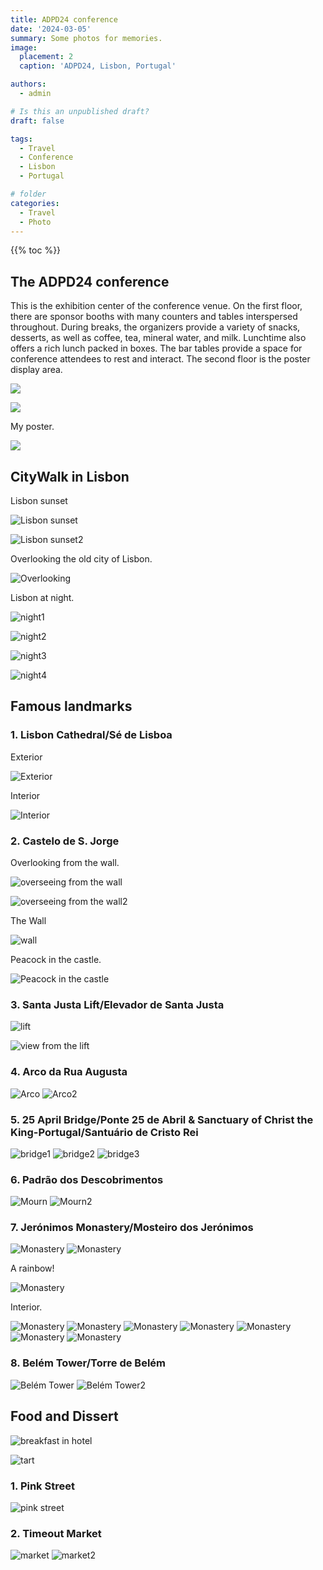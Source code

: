 ```yaml
---
title: ADPD24 conference
date: '2024-03-05'
summary: Some photos for memories.
image:
  placement: 2
  caption: 'ADPD24, Lisbon, Portugal'

authors:
  - admin

# Is this an unpublished draft?
draft: false

tags:
  - Travel
  - Conference
  - Lisbon
  - Portugal

# folder
categories:
  - Travel
  - Photo
---
```


{{% toc %}}

## The ADPD24 conference

This is the exhibition center of the conference venue. On the first floor, there are sponsor booths with many counters and tables interspersed throughout. During breaks, the organizers provide a variety of snacks, desserts, as well as coffee, tea, mineral water, and milk. Lunchtime also offers a rich lunch packed in boxes. The bar tables provide a space for conference attendees to rest and interact. The second floor is the poster display area.

![](Exhibition1.jpg)

![](Exhibition2.jpg)

My poster.

![](poster.jpg)

## CityWalk in Lisbon

Lisbon sunset

![Lisbon sunset](https://drive.google.com/thumbnail?id=193o_eQAB9KaMncoH6R93F_LWJesB_-Zw&sz=w1000)

![Lisbon sunset2](https://drive.google.com/thumbnail?id=1YWA-LDByUi9BWdv-6e8aG_W8WWLXJ2hL&sz=w1000)


Overlooking the old city of Lisbon.

![Overlooking](https://drive.google.com/thumbnail?id=18ESyrg0Y4V3mnzZL6ENHR5m0J9nUNsAd&sz=w1000)

Lisbon at night.

![night1](https://drive.google.com/thumbnail?id=1tP17AdOCT3xoHKM8IIc_3T-AQFPd-Xst&sz=w1000)

![night2](https://drive.google.com/thumbnail?id=1cy3yZic9N4CItrAC6firK2Bc03EiOHIV&sz=w1000)

![night3](https://drive.google.com/thumbnail?id=1UH9VPHAfyfff7YIF08q-9WjpdaOqdLZL&sz=w1000)

![night4](https://drive.google.com/thumbnail?id=1FeI7oQFE7IMk7k6M3bIyEpvhCEaiZW9o&sz=w1000)

## Famous landmarks

### 1. Lisbon Cathedral/Sé de Lisboa

Exterior

![Exterior](https://drive.google.com/thumbnail?id=1uAimJ93DBPA1J-OxOTOUGP9omtg5zA9_&sz=w1000)

Interior

![Interior](https://drive.google.com/thumbnail?id=1YtnV2x6gOlVMC54hOACfUaqilAM2WBWf&sz=w1000)

### 2. Castelo de S. Jorge

Overlooking from the wall.

![overseeing from the wall](https://drive.google.com/thumbnail?id=1QUFietoMLgcfbXRVbKE5-VqZNb0ShLwk&sz=w1000)

![overseeing from the wall2](https://drive.google.com/thumbnail?id=19FK3GgMpm3jRcqkDbbch-pTloWmobHey&sz=w1000)

The Wall

![wall](https://drive.google.com/thumbnail?id=1lhv44oLCPtyCMTFXn_xLWK7Jci-IPwKs&sz=w1000)

Peacock in the castle.

![Peacock in the castle](https://drive.google.com/thumbnail?id=1qRdWuwNzBRvT3XabUNkCFLqMiI8mVgRs&sz=w1000)

### 3. Santa Justa Lift/Elevador de Santa Justa

![lift](https://drive.google.com/thumbnail?id=1eVROFsggxLuVF7EUDkiZD_NzWuTAtVuZ&sz=w1000)

![view from the lift](https://drive.google.com/thumbnail?id=1CiDMuwA6JNfIFzwjRuctd80tCBoXhR1I&sz=w1000)

### 4. Arco da Rua Augusta

![Arco](https://drive.google.com/thumbnail?id=1UD1xQVb_OOiu-9sUUZve5ZmU-1uamCYs&sz=w1000)
![Arco2](https://drive.google.com/thumbnail?id=1WzaPGGzOuHBMdZwlR-W8_9hCVzFuX43H&sz=w1000)

### 5. 25 April Bridge/Ponte 25 de Abril & Sanctuary of Christ the King-Portugal/Santuário de Cristo Rei

![bridge1](https://drive.google.com/thumbnail?id=13xSfIXNZzp60RcZ_RnmRfIcuhN_IZUBR&sz=w1000)
![bridge2](https://drive.google.com/thumbnail?id=1Yfe6z4fdzYvLQPyutNhFSkGtvYfspeL2&sz=w1000)
![bridge3](https://drive.google.com/thumbnail?id=1O8tLO4q_lYTfLPIPKkgtSIEsx-IHrIyh&sz=w1000)

### 6. Padrão dos Descobrimentos

![Mourn](https://drive.google.com/thumbnail?id=12Lu7HT8zXyjBC8WR_ujp4l1IidwaDDyL&sz=w1000)
![Mourn2](https://drive.google.com/thumbnail?id=1h72fctnxZKBJ8t0-fnx0IRfnS8ZMFojm&sz=w1000)

### 7. Jerónimos Monastery/Mosteiro dos Jerónimos

![Monastery](https://drive.google.com/thumbnail?id=1hTTuO-9tNwvb3WW7N3giyEoHOAJs66Dn&sz=w1000)
![Monastery](https://drive.google.com/thumbnail?id=1kCx2h5rznAzMy1k-euaKrExQ-DLXvGf5&sz=w1000)

A rainbow!

![Monastery](https://drive.google.com/thumbnail?id=1X3xgcfRMZ-n7rciECLkpT2gmUf-ZVkSz&sz=w1000)

Interior.

![Monastery](https://drive.google.com/thumbnail?id=1ZE4sOSC9dYURtm_dDuam89La8NO3SBtl&sz=w1000)
![Monastery](https://drive.google.com/thumbnail?id=1EqToQXUi2MxXiDVZqPl2-cL0-CtHmqRn&sz=w1000)
![Monastery](https://drive.google.com/thumbnail?id=1fULcEo2nwIFOI3wgzLkFg3g74LHMhHnN&sz=w1000)
![Monastery](https://drive.google.com/thumbnail?id=1k4fsWKQLQBkPPbs82vGxtRguZXYBhbKG&sz=w1000)
![Monastery](https://drive.google.com/thumbnail?id=1N4rn18uUXPZBHZ0GP5iOK1za7llfrgZJ&sz=w1000)
![Monastery](https://drive.google.com/thumbnail?id=1ymCzkvTczI27McpYqk_ovZtGxaqpkdBR&sz=w1000)
![Monastery](https://drive.google.com/thumbnail?id=1mpXJ8QGppGyKRx_TsF1dIaezyyI-PdcU&sz=w1000)

### 8. Belém Tower/Torre de Belém

![Belém Tower](https://drive.google.com/thumbnail?id=14wRq5w-fG3nYjmT_-PB1QTG_OKuIPIx7&sz=w1000)
![Belém Tower2](https://drive.google.com/thumbnail?id=1leIZQcME_WXKoU_qrKUga-BiGh4_BD33&sz=w1000)

## Food and Dissert

![breakfast in hotel](https://drive.google.com/thumbnail?id=1Oyo11q5g9OxWDDMbZ5OWYO8LGBtj6fnG&sz=w1000)

![tart](https://drive.google.com/thumbnail?id=10Wlf4btxCIOD2d4qq1tyM5rWNtsfI25y&sz=w1000)

### 1. Pink Street

![pink street](https://drive.google.com/thumbnail?id=1d6bj5JPmG891YcDhpJLv0lsUrwg7Cj-E&sz=w1000)

### 2. Timeout Market

![market](https://drive.google.com/thumbnail?id=1JYBttrtiWUVcYVlMlp31nISnN-qYrHfU&sz=w1000)
![market2](https://drive.google.com/thumbnail?id=1F49YrBN-4_IeoPxieyaMB-JMu7T7koMj&sz=w1000)
